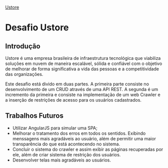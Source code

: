 [Ustore](http://ustore.com.br)

# Desafio Ustore

## Introdução

Ustore é uma empresa brasileira de infraestrutura tecnológica que viabiliza soluções em
nuvem de maneira escalável, sólida e confiável com o objetivo de melhorar de forma
significativa a vida das pessoas e a competitividade das organizações.

Este desafio está divido em duas partes. A primeira parte consiste no desenvolvimento de
um CRUD através de uma API REST. A segunda é um incremento da primeira e consiste na
implementação de um web Crawler e a inserção de restrições de acesso para os usuários
cadastrados.

## Trabalhos Futuros

* Utilizar AngularJS para simular uma SPA;
* Melhorar o tratamento dos erros em todos os sentidos. Exibindo menssagens mais agradáveis ao
usuário, além de permitir uma maior transparência do que está acontecendo no sistema.
* Concluir o sistema do crawler e assim exibir as páginas recuperadas por ele, além de criar
sistema de restrição dos usuários.
* Desenvolver telas mais agradáveis ao usuários.
